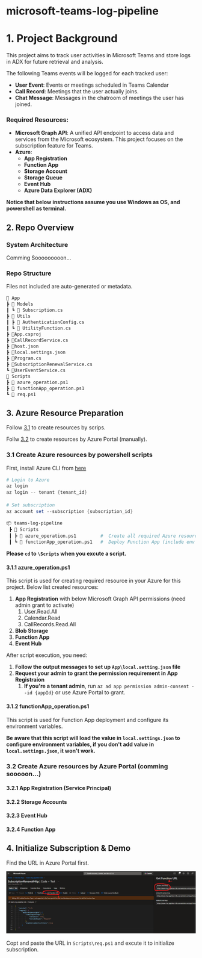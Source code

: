 # microsoft-teams-log-pipeline

# 1. Project Background

This project aims to track user activities in Microsoft Teams and store logs in ADX for future retrieval and analysis.

The following Teams events will be logged for each tracked user:
- **User Event**: Events or meetings scheduled in Teams Calendar
- **Call Record**: Meetings that the user actually joins.
- **Chat Message**: Messages in the chatroom of meetings the user has joined.

### Required Resources:
- **Microsoft Graph API**: A unified API endpoint to access data and services from the Microsoft ecosystem. This project focuses on the subscription feature for Teams.
- **Azure**:
  - **App Registration**
  - **Function App**
  - **Storage Account**
  - **Storage Queue**
  - **Event Hub**
  - **Azure Data Explorer (ADX)**

**Notice that below instructions assume you use Windows as OS, and powershell as terminal.**

## 2. Repo Overview

### System Architecture
Comming Sooooooooon...

### Repo Structure

Files not included are auto-generated or metadata.

```
📂 App
┣ 📂 Models
┃ ┗ 📜 Subscription.cs
┣ 📂 Utils
┃ ┣ 📜 AuthenticationConfig.cs
┃ ┗ 📜 UtilityFunction.cs
┣ 📜App.csproj
┣ 📜CallRecordService.cs
┣ 📜host.json
┣ 📜local.settings.json
┣ 📜Program.cs
┣ 📜SubscriptionRenewalService.cs
┗ 📜UserEventService.cs
📂 Scripts
┣ 📜 azure_operation.ps1
┣ 📜 functionApp_operation.ps1
┗ 📜 req.ps1
```

## 3. Azure Resource Preparation


Follow [3.1](#31-create-azure-resources-by-powershell-scripts) to create resources by scrips.

Follw [3.2](#32-create-azure-resources-by-azure-portal-comming-sooooon) to create resources by Azure Portal (manually).


### 3.1 Create Azure resources by powershell scripts

First, install Azure CLI from [here](https://learn.microsoft.com/en-us/cli/azure/install-azure-cli-windows?tabs=azure-cli)


```powershell
# Login to Azure
az login
az login -- tenant {tenant_id}

# Set subscription
az account set --subscription {subscription_id}
```


``` sh
📦 teams-log-pipeline
 ┣ 📂 Scripts
 ┃ ┣ 📜 azure_operation.ps1         #  Create all required Azure resources
 ┃ ┗ 📜 functionApp_operation.ps1   #  Deploy Function App (include env variables)
```

**Please `cd` to `\Scripts` when you excute a script.**

#### 3.1.1 azure_operation.ps1

This script is used for creating required resource in your Azure for this project. Below list created resources: 

1. **App Registration** with below Microsoft Graph API permissions (need admin grant to activate)
    1. User.Read.All
    2. Calendar.Read
    3. CallRecords.Read.All
2. **Blob Storage**
3. **Function App**
4. **Event Hub**

After script execution, you need:

1. **Follow the output messages to set up `App\local.setting.json` file**
2. **Request your admin to grant the permission requirement in App Registraion**
    1. **If you're a tenant admin**, run `az ad app permission admin-consent --id {appId}` or use Azure Portal to grant.


#### 3.1.2 functionApp_operation.ps1

This script is used for Function App deployment and configure its environment variables.

**Be aware that this script will load the value in `local.settings.json` to configure environment variables, if you don't add value in `local.settings.json`, it won't work.**


### 3.2 Create Azure resources by Azure Portal (comming sooooon...)

#### 3.2.1 App Registration (Service Principal)

#### 3.2.2 Storage Accounts

#### 3.2.3 Event Hub

#### 3.2.4 Function App

## 4. Initialize Subscription & Demo

Find the URL in Azure Portal first.

![](/Assets/URL.png)

Copt and paste the URL in `Scripts\req.ps1` and excute it to initialize subscription.


